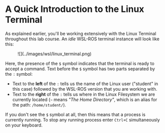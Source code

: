 # A Quick Introduction to the Linux Terminal

As explained earlier, you'll be working extensively with the Linux Terminal throughout this lab course. An *idle* WSL-ROS terminal instance will look like this:

<figure markdown>
  ![](../images/wsl/linux_terminal.png)
</figure>

Here, the presence of the `$` symbol indicates that the terminal is ready to accept a command. Text before the `$` symbol has two parts separated by the `:` symbol:

* Text to the **left** of the `:` tells us the name of the Linux user ("student" in this case) followed by the WSL-ROS version that you are working with.
* Text to the **right** of the `:` tells us where in the Linux Filesystem we are currently located (`~` means *"The Home Directory"*, which is an alias for the path: `/home/student/`).

If you don't see the `$` symbol at all, then this means that a process is currently running. To stop any running process enter `Ctrl+C` simultaneously on your keyboard.